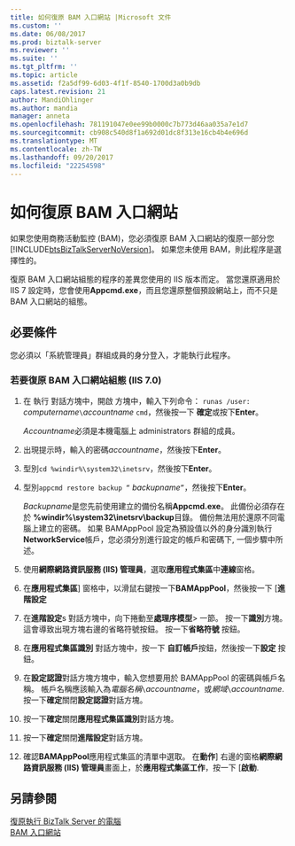 ```yaml
---
title: 如何復原 BAM 入口網站 |Microsoft 文件
ms.custom: ''
ms.date: 06/08/2017
ms.prod: biztalk-server
ms.reviewer: ''
ms.suite: ''
ms.tgt_pltfrm: ''
ms.topic: article
ms.assetid: f2a5df99-6d03-4f1f-8540-1700d3a0b9db
caps.latest.revision: 21
author: MandiOhlinger
ms.author: mandia
manager: anneta
ms.openlocfilehash: 781191047e0ee99b0000c7b773d46aa035a7e1d7
ms.sourcegitcommit: cb908c540d8f1a692d01dc8f313e16cb4b4e696d
ms.translationtype: MT
ms.contentlocale: zh-TW
ms.lasthandoff: 09/20/2017
ms.locfileid: "22254598"
---
```

# <a name="how-to-recover-the-bam-portal"></a>如何復原 BAM 入口網站
如果您使用商務活動監控 (BAM)，您必須復原 BAM 入口網站的復原一部分您[!INCLUDE[btsBizTalkServerNoVersion](../includes/btsbiztalkservernoversion-md.md)]。 如果您未使用 BAM，則此程序是選擇性的。  
  
 復原 BAM 入口網站組態的程序的差異您使用的 IIS 版本而定。 當您還原適用於 IIS 7 設定時，您會使用**Appcmd.exe**，而且您還原整個預設網站上，而不只是 BAM 入口網站的組態。  
  
## <a name="prerequisites"></a>必要條件  
 您必須以「系統管理員」群組成員的身分登入，才能執行此程序。  
  
### <a name="to-recover-the-bam-portal-configuration-iis-70"></a>若要復原 BAM 入口網站組態 (IIS 7.0)  
  
1.  在 執行 對話方塊中，開啟 方塊中，輸入下列命令： `runas /user:` *computername*`\`*accountname* `cmd`，然後按一下 **確定**或按下**Enter**。  
  
     *Accountname*必須是本機電腦上 administrators 群組的成員。  
  
2.  出現提示時，輸入的密碼*accountname*，然後按下**Enter**。  
  
3.  型別`cd %windir%\system32\inetsrv`，然後按下**Enter**。  
  
4.  型別`appcmd restore backup “` *backupname*`”`，然後按下**Enter**。  
  
     *Backupname*是您先前使用建立的備份名稱**Appcmd.exe**。 此備份必須存在於 **%windir%\system32\inetsrv\backup**目錄。 備份無法用於還原不同電腦上建立的密碼。 如果 BAMAppPool 設定為預設值以外的身分識別執行**NetworkService**帳戶，您必須分別進行設定的帳戶和密碼下, 一個步驟中所述。  
  
5.  使用**網際網路資訊服務 (IIS) 管理員**，選取**應用程式集區**中**連線**窗格。  
  
6.  在**應用程式集區**] 窗格中，以滑鼠右鍵按一下**BAMAppPool**，然後按一下 [**進階設定**  
  
7.  在**進階設定**s 對話方塊中，向下捲動至**處理序模型**> 一節。 按一下**識別**方塊。 這會導致出現方塊右邊的省略符號按鈕。 按一下**省略符號** 按鈕。  
  
8.  在**應用程式集區識別** 對話方塊中，按一下 **自訂帳戶**按鈕，然後按一下**設定** 按鈕。  
  
9. 在**設定認證**對話方塊方塊中，輸入您想要用於 BAMAppPool 的密碼與帳戶名稱。 帳戶名稱應該輸入為*電腦名稱*`\`*accountname*，或*網域*`\`*accountname*. 按一下**確定**關閉**設定認證**對話方塊。  
  
10. 按一下**確定**關閉**應用程式集區識別**對話方塊。  
  
11. 按一下**確定**關閉**進階設定**對話方塊。  
  
12. 確認**BAMAppPool**應用程式集區的清單中選取。 在**動作**] 右邊的窗格**網際網路資訊服務 (IIS) 管理員**畫面上，於**應用程式集區工作**，按一下 [**啟動**.  
  
## <a name="see-also"></a>另請參閱  
 [復原執行 BizTalk Server 的電腦](../core/recovering-a-computer-running-biztalk-server.md)   
 [BAM 入口網站](../core/bam-portal.md)
